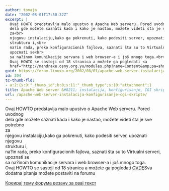 ```yaml
---
author: tomaja
date: "2002-08-01T17:50:32Z"
excerpt: |
  Ovaj HOWTO predstavlja malo upustvo o Apache Web serveru. Pored uvodnog <br>
  dela gde možete saznati kada i kako je nastao, možete videti šta je sve potrebno
  za<br>
  njegovu instalaciju,kako ga pokrenuti, kako podesiti server, upoznati njegovu
  strukturu i,<br>
  na?in rada, preko konfiguracionih fajlova, saznati šta su to Virtualni serveri,
  upoznati se<br>
  sa na?inom komunikacije servara i web browser-a i još mnogo toga.<br>
  Ovaj HOWTO se sastoji od 18 stranica a možete ga pogledati <a
  href="http://mandrake.osny.org.yu/modules.php?name=Content&amp;pa=showpage&amp;pid=3">OVDE</a>
guid: https://forum.linuxo.org/2002/08/01/apache-web-server-instalacija-konfigurisanje-cgi-skripte/
id: 204
tc-thumb-fld:
- a:2:{s:9:"_thumb_id";b:0;s:11:"_thumb_type";s:10:"attachment";}
title: Apache Web server &#8211; instalacija, konfigurisanje, CGI skripte, &#8230;
url: /apache-web-server-instalacija-konfigurisanje-cgi-skripte/
---
```

Ovaj HOWTO predstavlja malo upustvo o Apache Web serveru. Pored uvodnog  
dela gde možete saznati kada i kako je nastao, možete videti šta je sve potrebno  
za  
njegovu instalaciju,kako ga pokrenuti, kako podesiti server, upoznati njegovu  
strukturu i,  
na?in rada, preko konfiguracionih fajlova, saznati šta su to Virtualni serveri,  
upoznati se  
sa na?inom komunikacije servara i web browser-a i još mnogo toga.  
Ovaj HOWTO se sastoji od 18 stranica a možete ga pogledati [OVDE](http://mandrake.osny.org.yu/modules.php?name=Content&pa=showpage&pid=3)<!--break-->Sva dodatna pitanja možete postaviti na forumu 

[Креирај тему форума везану за овај текст](https://linuxo.org/nova-tema-na-forumu/?se_pid=204)